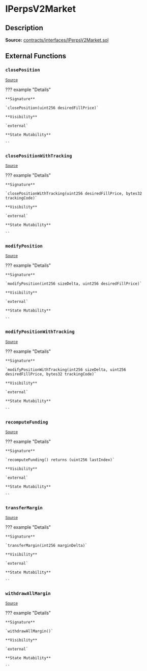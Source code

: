 # IPerpsV2Market

## Description

**Source:** [contracts/interfaces/IPerpsV2Market.sol](https://github.com/Synthetixio/synthetix/tree/v2.94.0-alpha/contracts/interfaces/IPerpsV2Market.sol)

## External Functions

### `closePosition`

<sub>[Source](https://github.com/Synthetixio/synthetix/tree/v2.94.0-alpha/contracts/interfaces/IPerpsV2Market.sol#L24)</sub>

??? example "Details"

    **Signature**

    `closePosition(uint256 desiredFillPrice)`

    **Visibility**

    `external`

    **State Mutability**

    ``

### `closePositionWithTracking`

<sub>[Source](https://github.com/Synthetixio/synthetix/tree/v2.94.0-alpha/contracts/interfaces/IPerpsV2Market.sol#L26)</sub>

??? example "Details"

    **Signature**

    `closePositionWithTracking(uint256 desiredFillPrice, bytes32 trackingCode)`

    **Visibility**

    `external`

    **State Mutability**

    ``

### `modifyPosition`

<sub>[Source](https://github.com/Synthetixio/synthetix/tree/v2.94.0-alpha/contracts/interfaces/IPerpsV2Market.sol#L16)</sub>

??? example "Details"

    **Signature**

    `modifyPosition(int256 sizeDelta, uint256 desiredFillPrice)`

    **Visibility**

    `external`

    **State Mutability**

    ``

### `modifyPositionWithTracking`

<sub>[Source](https://github.com/Synthetixio/synthetix/tree/v2.94.0-alpha/contracts/interfaces/IPerpsV2Market.sol#L18)</sub>

??? example "Details"

    **Signature**

    `modifyPositionWithTracking(int256 sizeDelta, uint256 desiredFillPrice, bytes32 trackingCode)`

    **Visibility**

    `external`

    **State Mutability**

    ``

### `recomputeFunding`

<sub>[Source](https://github.com/Synthetixio/synthetix/tree/v2.94.0-alpha/contracts/interfaces/IPerpsV2Market.sol#L10)</sub>

??? example "Details"

    **Signature**

    `recomputeFunding() returns (uint256 lastIndex)`

    **Visibility**

    `external`

    **State Mutability**

    ``

### `transferMargin`

<sub>[Source](https://github.com/Synthetixio/synthetix/tree/v2.94.0-alpha/contracts/interfaces/IPerpsV2Market.sol#L12)</sub>

??? example "Details"

    **Signature**

    `transferMargin(int256 marginDelta)`

    **Visibility**

    `external`

    **State Mutability**

    ``

### `withdrawAllMargin`

<sub>[Source](https://github.com/Synthetixio/synthetix/tree/v2.94.0-alpha/contracts/interfaces/IPerpsV2Market.sol#L14)</sub>

??? example "Details"

    **Signature**

    `withdrawAllMargin()`

    **Visibility**

    `external`

    **State Mutability**

    ``
